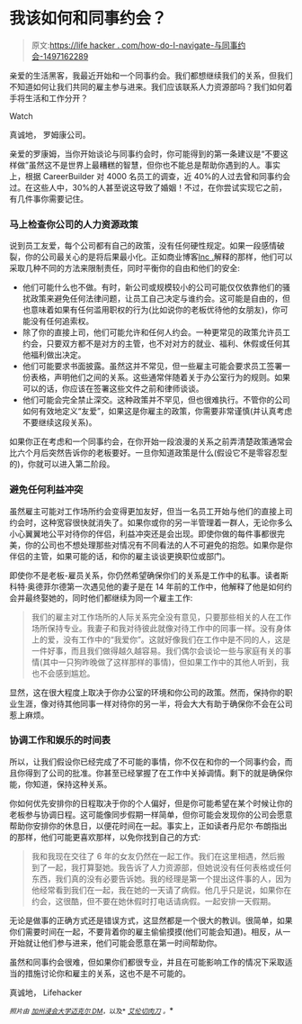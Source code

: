 # 我该如何和同事约会？

> 原文:[https://life hacker . com/how-do-I-navigate-与同事约会-1497162289](https://lifehacker.com/how-do-i-navigate-dating-a-coworker-1497162289)

亲爱的生活黑客，我最近开始和一个同事约会。我们都想继续我们的关系，但我们不知道如何让我们共同的雇主参与进来。我们应该联系人力资源部吗？我们如何着手将生活和工作分开？

Watch

真诚地，
罗姆康公司。

亲爱的罗康姆，当你开始谈论与同事约会时，你可能得到的第一条建议是“不要这样做”虽然这不是世界上最糟糕的智慧，但你也不能总是帮助你遇到的人。事实上，根据 CareerBuilder 对 4000 名员工的调查，近 40%的人过去曾和同事约会过。在这些人中，30%的人甚至说这导致了婚姻！不过，在你尝试实现它之前，有几件事你需要记住。

### 马上检查你公司的人力资源政策

说到员工友爱，每个公司都有自己的政策，没有任何硬性规定。如果一段感情破裂，你的公司最关心的是将后果最小化。正如商业博客[Inc .](http://www.inc.com/chas-rampenthal/dating-in-the-office-is-it-legal.html)解释的那样，他们可以采取几种不同的方法来限制责任，同时平衡你的自由和他们的安全:

*   他们可能什么也不做。有时，新公司或规模较小的公司可能仅仅依靠他们的骚扰政策来避免任何法律问题，让员工自己决定与谁约会。这可能是自由的，但也意味着如果有任何滥用职权的行为(比如说你的老板优待他的女朋友)，你可能没有任何追索权。
*   除了你的直接上司，他们可能允许和任何人约会。一种更常见的政策允许员工约会，只要双方都不是对方的主管，也不对对方的就业、福利、休假或任何其他福利做出决定。
*   他们可能要求书面披露。虽然这并不常见，但一些雇主可能会要求员工签署一份表格，声明他们之间的关系。这些通常伴随着关于办公室行为的规则。如果可以的话，你应该在签署这些文件之前和律师谈谈。
*   他们可能会完全禁止深交。这种政策并不罕见，但也很难执行。不管你的公司如何有效地定义“友爱”，如果这是你雇主的政策，你需要非常谨慎(并认真考虑不要继续这段关系)。

如果你正在考虑和一个同事约会，在你开始一段浪漫的关系之前弄清楚政策通常会比六个月后突然告诉你的老板要好。一旦你知道政策是什么(假设它不是零容忍型的)，你就可以进入第二阶段。

### 避免任何利益冲突

虽然雇主可能对工作场所约会变得更加友好，但当一名员工开始与他们的直接上司约会时，这种宽容很快就消失了。如果你或你的另一半管理着一群人，无论你多么小心翼翼地公平对待你的伴侣，利益冲突还是会出现。即使你做的每件事都很完美，你的公司也不想处理那些对情况有不同看法的人不可避免的抱怨。如果你是你伴侣的主管，如果可能的话，和你的雇主谈谈更换职位或部门。

即使你不是老板-雇员关系，你仍然希望确保你们的关系是工作中的私事。读者斯科特·奥德菲尔德第一次遇见他的妻子是在 14 年前的工作中，他解释了他是如何约会并最终娶她的，同时他们都继续为同一个雇主工作:

> 我们的雇主对工作场所的人际关系完全没有意见，只要那些相关的人在工作场所保持专业。我妻子和我对待彼此就像对待工作中的同事一样。没有身体上的爱，没有工作中的“我爱你”。这就好像我们在工作中是不同的人，这是一件好事，而且我们做得越久越容易。我们偶尔会谈论一些与家庭有关的事情(其中一只狗昨晚做了这样那样的事情)，但如果工作中的其他人听到，我也不会感到尴尬。

显然，这在很大程度上取决于你办公室的环境和你公司的政策。然而，保持你的职业生涯，像对待其他同事一样对待你的另一半，将会大大有助于确保你不会在公司惹上麻烦。

### 协调工作和娱乐的时间表

所以，让我们假设你已经完成了不可能的事情，你不仅在和你的一个同事约会，而且你得到了公司的批准。你甚至已经掌握了在工作中关掉调情。剩下的就是确保你能，你知道，保持这种关系。

你如何优先安排你的日程取决于你的个人偏好，但是你可能希望在某个时候让你的老板参与协调日程。这可能像同步假期一样简单，但你可能会发现你的公司会愿意帮助你安排你的休息日，以便花时间在一起。事实上，正如读者丹尼尔·布朗指出的那样，他们可能更喜欢那样，以免你找到自己的方式:

> 我和我现在交往了 6 年的女友仍然在一起工作。我们在这里相遇，然后搬到了一起，我打算娶她。我告诉了人力资源部，但她说没有任何表格或任何东西，我们真的没有必要告诉她。我的经理是第一个提出这件事的人，因为他经常看到我们在一起，我在她的一天请了病假。他几乎只是说，如果你在约会，这很酷，但不要在她休假时打电话请病假。一起安排一天假期。

无论是做事的正确方式还是错误方式，这显然都是一个很大的教训。很简单，如果你们需要时间在一起，不要背着你的雇主偷偷摸摸(他们可能会知道)。相反，从一开始就让他们参与进来，他们可能会愿意在第一时间帮助你。

虽然和同事约会很难，但如果你们都很专业，并且在可能影响工作的情况下采取适当的措施讨论你和雇主的关系，这也不是不可能的。

真诚地，
Lifehacker

<small>*照片由*</small> [<small>*加州浸会大学*</small>](http://www.flickr.com/photos/californiabaptistuniversity/5879203100/)<small></small>*[<small>*迈克尔 DM*</small>](http://www.flickr.com/photos/vexsens/3674014137/)<small>*，以及*</small> [<small>*艾伦切肉刀*</small>](http://www.flickr.com/photos/alancleaver/4118367546/) <small>*。*</small>*